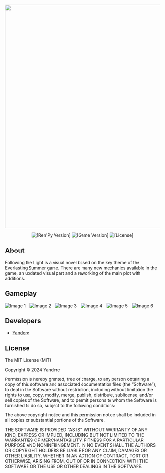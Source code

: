 <p align="center">
 <img src="https://i.imgur.com/B2GEsgB.png" width="726" length="2000">
</p>

<p align="center">
 <img src="https://img.shields.io/badge/Ren'Py-7.4.11-grin" alt="[Ren'Py Version]">
 <img src="https://img.shields.io/badge/Follow_the_light-1.6-pink" alt="[Game Version]">
 <img src="https://img.shields.io/badge/License-MIT-blue" alt="[License]">
</p>

## About

Following the Light is a visual novel based on the key theme of the Everlasting Summer game. There are many new mechanics available in the game, an updated visual part and a reworking of the main plot with additions.

## Gameplay

<div class="viewport" style="overflow-x: auto; white-space: nowrap;">
    <div class="itemContainer" style="display: inline-block;">
        <div class="item" style="display: inline-block; margin-right: 10px;">
            <img src="image1.jpg" alt="Image 1">
        </div>
        <div class="item" style="display: inline-block; margin-right: 10px;">
            <img src="image2.jpg" alt="Image 2">
        </div>
        <div class="item" style="display: inline-block; margin-right: 10px;">
            <img src="image3.jpg" alt="Image 3">
        </div>
        <div class="item" style="display: inline-block; margin-right: 10px;">
            <img src="image4.jpg" alt="Image 4">
        </div>
        <div class="item" style="display: inline-block; margin-right: 10px;">
            <img src="image5.jpg" alt="Image 5">
        </div>
        <div class="item" style="display: inline-block; margin-right: 10px;">
            <img src="image6.jpg" alt="Image 6">
        </div>
    </div>
</div>




## Developers

- [Yandere](https://github.com/yangasai)

## License

The MIT License (MIT)

Copyright © 2024 Yandere


Permission is hereby granted, free of charge, to any person obtaining a copy
of this software and associated documentation files (the “Software”), to deal
in the Software without restriction, including without limitation the rights
to use, copy, modify, merge, publish, distribute, sublicense, and/or sell
copies of the Software, and to permit persons to whom the Software is
furnished to do so, subject to the following conditions:

The above copyright notice and this permission notice shall be included in
all copies or substantial portions of the Software.

THE SOFTWARE IS PROVIDED “AS IS”, WITHOUT WARRANTY OF ANY KIND, EXPRESS OR
IMPLIED, INCLUDING BUT NOT LIMITED TO THE WARRANTIES OF MERCHANTABILITY,
FITNESS FOR A PARTICULAR PURPOSE AND NONINFRINGEMENT. IN NO EVENT SHALL THE
AUTHORS OR COPYRIGHT HOLDERS BE LIABLE FOR ANY CLAIM, DAMAGES OR OTHER
LIABILITY, WHETHER IN AN ACTION OF CONTRACT, TORT OR OTHERWISE, ARISING FROM,
OUT OF OR IN CONNECTION WITH THE SOFTWARE OR THE USE OR OTHER DEALINGS IN
THE SOFTWARE.
